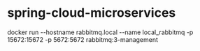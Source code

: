 # spring-cloud-microservices

docker run --hostname rabbitmq.local --name local_rabbitmq -p 15672:15672 -p 5672:5672 rabbitmq:3-management
